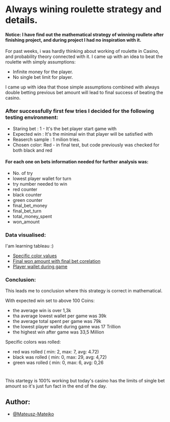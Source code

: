
# Always wining roulette strategy and details.

#### Notice: I have find out the mathematical strategy of winning roullete after finishing project, and during project I had no inspiration with it.

For past weeks, i was hardly thinking about working of roulette in Casino, and probability theory connected with it. I came up with an idea to beat the roulette with simply assumptions: 
- Infinite money for the player.
- No single bet limit for player.

I came up with idea that those simple assumptions combined with always double betting previous bet amount will lead to final success of beating the casino. 

### After successfully first few tries I decided for the following testing environment: 

- Staring bet : 1 - It's the bet player start game with
- Expected win : It's the minimal win that player will be satisfied with
- Reaserch sample : 1 milion tries. 
- Chosen color: Red - in final test, but code previously was checked for both black and red

#### For each one on bets information needed for further analysis was:

- No. of try
- lowest player wallet for turn
- try number needed to win
- red counter
- black counter
- green counter
- final_bet_money
- final_bet_turn
- total_money_spent
- won_amount

### Data visualised:
I'am learning tableau :) 
- [Specific color values](https://public.tableau.com/app/profile/fgoi/viz/Roullettebreaking-Specificcolorvalues/Sheet1)
- [Final won amount with final bet corelation](https://public.tableau.com/app/profile/fgoi/viz/Roullettebreaking-Finalwonamountandfinalbetcorelation/Sheet4)
- [Player wallet during game](https://public.tableau.com/app/profile/fgoi/viz/Roullettebreaking-PlayerWalletduringandaftergame/Sheet3)

### Conclusion: 
This leads me to conclusion where this strategy is correct in mathematical.

With expected win set to above 100 Coins:
- the average win is over 1,3k  
- tha average lowest wallet per game was 39k
- the average total spent per game was 79k
- the lowest player wallet during game was 17 Trillion
- the highest win after game was 33,5 Million

Specific colors was rolled:
- red was rolled ( min: 2, max: 7, avg: 4.72)
- black was rolled ( min: 0, max: 29, avg: 4,72)
- green was rolled ( min: 0, max: 6, avg: 0,26

#
#

This startegy is 100% working but today's casino has
the limits of single bet amount so it's just fun fact
in the end of the day.
## Author:

- [@Mateusz-Matejko](https://www.github.com/Mateusz-Matejko)

